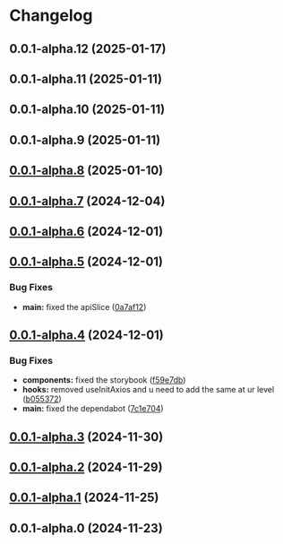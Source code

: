 # Changelog

## 0.0.1-alpha.12 (2025-01-17)

## 0.0.1-alpha.11 (2025-01-11)

## 0.0.1-alpha.10 (2025-01-11)

## 0.0.1-alpha.9 (2025-01-11)

## [0.0.1-alpha.8](https://github.com/arpitmalik832/react-ts-rollup-library/compare/v0.0.1-alpha.7...v0.0.1-alpha.8) (2025-01-10)

## [0.0.1-alpha.7](https://github.com/arpitmalik832/react-ts-rollup-library/compare/v0.0.1-alpha.6...v0.0.1-alpha.7) (2024-12-04)

## [0.0.1-alpha.6](https://github.com/arpitmalik832/react-ts-rollup-library/compare/v0.0.1-alpha.5...v0.0.1-alpha.6) (2024-12-01)

## [0.0.1-alpha.5](https://github.com/arpitmalik832/react-ts-rollup-library/compare/v0.0.1-alpha.4...v0.0.1-alpha.5) (2024-12-01)

### Bug Fixes

- **main:** fixed the apiSlice ([0a7af12](https://github.com/arpitmalik832/react-ts-rollup-library/commit/0a7af12e6671997e81408627427cf353ff0872ea))

## [0.0.1-alpha.4](https://github.com/arpitmalik832/react-ts-rollup-library/compare/v0.0.1-alpha.3...v0.0.1-alpha.4) (2024-12-01)

### Bug Fixes

- **components:** fixed the storybook ([f59e7db](https://github.com/arpitmalik832/react-ts-rollup-library/commit/f59e7dbda04a37b4a703bf69933fc13356b0e400))
- **hooks:** removed useInitAxios and u need to add the same at ur level ([b055372](https://github.com/arpitmalik832/react-ts-rollup-library/commit/b055372e8caf52475526fdadd729f0138d0edd93))
- **main:** fixed the dependabot ([7c1e704](https://github.com/arpitmalik832/react-ts-rollup-library/commit/7c1e704f83cae810fb9bc76e3027388b3e5ff3a3))

## [0.0.1-alpha.3](https://github.com/arpitmalik832/react-ts-rollup-library/compare/v0.0.1-alpha.2...v0.0.1-alpha.3) (2024-11-30)

## [0.0.1-alpha.2](https://github.com/arpitmalik832/react-ts-rollup-library/compare/v0.0.1-alpha.1...v0.0.1-alpha.2) (2024-11-29)

## [0.0.1-alpha.1](https://github.com/arpitmalik832/react-ts-rollup-library/compare/v0.0.1-alpha.0...v0.0.1-alpha.1) (2024-11-25)

## 0.0.1-alpha.0 (2024-11-23)
